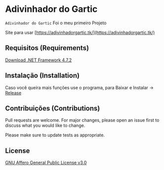 # Adivinhador do Gartic

`Adivinhador do Gartic` Foi o meu primeiro Projeto

Site para usar [https://adivinhadorgartic.tk/](https://adivinhadorgartic.tk/)
## Requisitos (Requirements)
[Download .NET Framework 4.7.2](https://dotnet.microsoft.com/download/dotnet-framework/net472)

## Instalação (Installation)
Caso você queira mais funções use o programa, para Baixar e Instalar -> [Release](https://github.com/vin350/Adivinhador-do-Gartic/releases)

## Contribuições (Contributions)
Pull requests are welcome. For major changes, please open an issue first to discuss what you would like to change.

Please make sure to update tests as appropriate.

## License
[GNU Affero General Public License v3.0](https://github.com/vin350/Adivinhador-do-Gartic/blob/master/LICENSE)

